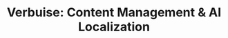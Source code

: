 ---
# Feel free to add content and custom Front Matter to this file.
# To modify the layout, see https://jekyllrb.com/docs/themes/#overriding-theme-defaults

title: "Verbuise: Content Management & AI Localization"
layout: home
---